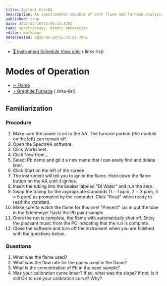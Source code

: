 ```yaml
---
title: Agilent UltrAA
description: AA spectrometer capable of both flame and furnace analysis
published: true
date: 2022-02-16T14:59:14.320Z
tags: spectroscopy, atomic absorption
editor: markdown
dateCreated: 2022-01-19T15:39:01.767Z
---
```


- [:calendar: Instrument Schedule *View only*](https://instrumentschedule.com/fom/viewonly?eid=2375&p=1234567890)
{.links-list}

# Modes of Operation

- [:fire: Flame]()
- [:zap: Graphite Furnace](/instruments/AgilentAA/GraphiteFurnace)
{.links-list}

## Familiarization

### Procedure

 1. Make sure the power is on to the AA. The furnace portion (the module on the left) can remain off.
 2. Open the SpectrAA software.
 3. Click Worksheet.
 4. Click New from...
 5. Select Pb demo and git it a new name that I can easily find and delete later.
 6. Click Start on the left of the screen.
 7. The instrument will tell you to ignite the flame. Hold down the flame button on the AA until it ignites.
 8. Insert the tubing into the beaker labeled "DI Water" and run the zero.
 9. Swap the tubing for the appropriate standards (1 = 1 ppm, 2 = 3 ppm, 3 = 5 ppm) as prompted by the computer. Click "Read" when ready to read the standard.
10. Make sure to watch the flame for this one! "Present" (as in put the tube in the Erlenmeyer flask) the Pb paint sample.
11. Once the run is complete, the flame with automatically shut off. Enjoy the pleasant music from the PC indicating that the run is complete.
12. Close the software and turn off the instrument when you are finished with the questions below.

### Questions

 1. What was the flame used?
 2. What was the flow rate for the gases used in the flame?
 3. What is the concentration of Pb in the paint sample?
 4. Was your calibration curve linear? If so, what was the slope? If not, is it still OK to use your calibration curve? Why?
